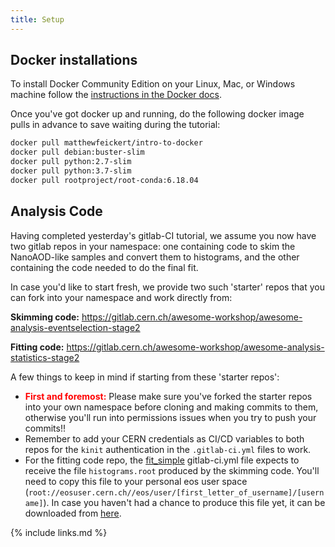 ```yaml
---
title: Setup
---
```


## Docker installations

To install Docker Community Edition on your Linux, Mac, or Windows machine follow the [instructions in the Docker docs](https://docs.docker.com/install/).

Once you've got docker up and running, do the following docker image pulls in advance to save waiting during the tutorial:

~~~bash
docker pull matthewfeickert/intro-to-docker
docker pull debian:buster-slim
docker pull python:2.7-slim
docker pull python:3.7-slim
docker pull rootproject/root-conda:6.18.04
~~~

## Analysis Code

Having completed yesterday's gitlab-CI tutorial, we assume you now have two gitlab repos in your namespace: one containing code to skim the NanoAOD-like samples and convert them to histograms, and the other containing the code needed to do the final fit. 

In case you'd like to start fresh, we provide two such 'starter' repos that you can fork into your namespace and work directly from:

**Skimming code:** https://gitlab.cern.ch/awesome-workshop/awesome-analysis-eventselection-stage2

**Fitting code:** https://gitlab.cern.ch/awesome-workshop/awesome-analysis-statistics-stage2

A few things to keep in mind if starting from these 'starter repos':

* **<font color="red">First and foremost:</font>** Please make sure you've forked the starter repos into your own namespace before cloning and making commits to them, otherwise you'll run into permissions issues when you try to push your commits!!
* Remember to add your CERN credentials as CI/CD variables to both repos for the `kinit` authentication in the `.gitlab-ci.yml` files to work. 
* For the fitting code repo, the [fit_simple](https://gitlab.cern.ch/awesome-workshop/awesome-analysis-statistics-stage2/blob/master/.gitlab-ci.yml#L5) gitlab-ci.yml file expects to receive the file `histograms.root` produced by the skimming code. You'll need to copy this file to your personal eos user space (`root://eosuser.cern.ch//eos/user/[first_letter_of_username]/[username]`). In case you haven't had a chance to produce this file yet, it can be downloaded from [here](https://cernbox.cern.ch/index.php/s/krURAx8AkmnlTGX).

{% include links.md %}
